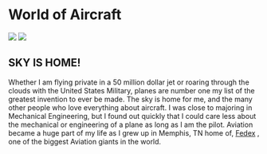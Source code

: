 
<!DOCTYPE html>
<html>
<h1> World of Aircraft </h1>
<img src="https://user-images.githubusercontent.com/77600540/117089694-d12c5d80-ad1b-11eb-976d-f9414d561c29.jpg" />
<img src="https://user-images.githubusercontent.com/77600540/117090352-bce96000-ad1d-11eb-8745-f6d49d67606e.jpg" />

<h2> SKY IS HOME! </h2>
<p> Whether I am flying private in a 50 million dollar jet or roaring through the clouds with the United States Military, planes are number one my list of the greatest invention to ever be made. The sky is home for me, and the many other people who love everything about aircraft. I was close to majoring in Mechanical Engineering, but I found out quickly that I could care less about the mechanical or engineering of a plane as long as I am the pilot. Aviation became a huge part of my life as I grew up in Memphis, TN home of, <a href="https://www.fedex.com/en-us/about/policy/aviation/why-memphis.html)"> Fedex</a> , one of the biggest Aviation giants in the world.  </p>
